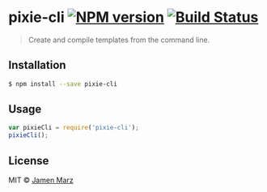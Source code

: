 # pixie-cli [![NPM version](https://badge.fury.io/js/pixie-cli.svg)](https://npmjs.org/package/pixie-cli) [![Build Status](https://travis-ci.org/jamen/pixie-cli.svg?branch=master)](https://travis-ci.org/jamen/pixie-cli)

> Create and compile templates from the command line.

## Installation

```sh
$ npm install --save pixie-cli
```

## Usage

```js
var pixieCli = require('pixie-cli');
pixieCli();
```

## License

MIT © [Jamen Marz](https://github.com/jamen)

